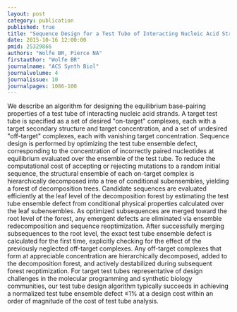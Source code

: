 ```yaml
---
layout: post
category: publication
published: true
title: "Sequence Design for a Test Tube of Interacting Nucleic Acid Strands."
date: 2015-10-16 12:00:00
pmid: 25329866
authors: "Wolfe BR, Pierce NA"
firstauthor: "Wolfe BR"
journalname: "ACS Synth Biol"
journalvolume: 4
journalissue: 10
journalpages: 1086-100
---
```


We describe an algorithm for designing the equilibrium base-pairing properties of a test tube of interacting nucleic acid strands. A target test tube is specified as a set of desired &quot;on-target&quot; complexes, each with a target secondary structure and target concentration, and a set of undesired &quot;off-target&quot; complexes, each with vanishing target concentration. Sequence design is performed by optimizing the test tube ensemble defect, corresponding to the concentration of incorrectly paired nucleotides at equilibrium evaluated over the ensemble of the test tube. To reduce the computational cost of accepting or rejecting mutations to a random initial sequence, the structural ensemble of each on-target complex is hierarchically decomposed into a tree of conditional subensembles, yielding a forest of decomposition trees. Candidate sequences are evaluated efficiently at the leaf level of the decomposition forest by estimating the test tube ensemble defect from conditional physical properties calculated over the leaf subensembles. As optimized subsequences are merged toward the root level of the forest, any emergent defects are eliminated via ensemble redecomposition and sequence reoptimization. After successfully merging subsequences to the root level, the exact test tube ensemble defect is calculated for the first time, explicitly checking for the effect of the previously neglected off-target complexes. Any off-target complexes that form at appreciable concentration are hierarchically decomposed, added to the decomposition forest, and actively destabilized during subsequent forest reoptimization. For target test tubes representative of design challenges in the molecular programming and synthetic biology communities, our test tube design algorithm typically succeeds in achieving a normalized test tube ensemble defect ≤1% at a design cost within an order of magnitude of the cost of test tube analysis.

